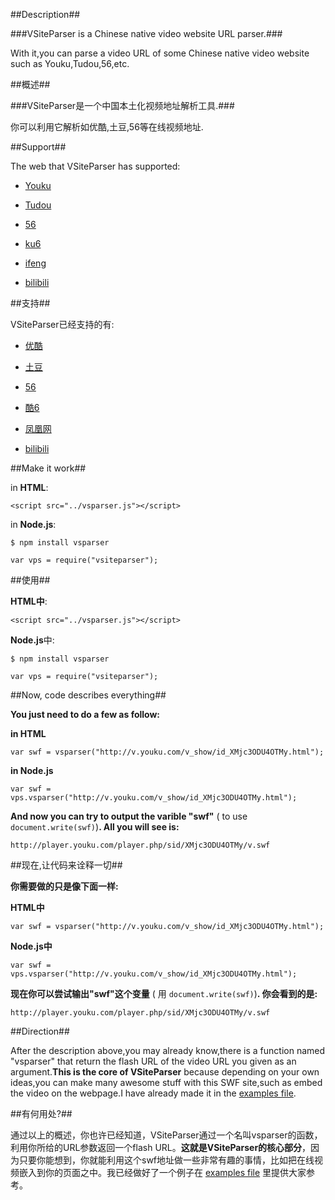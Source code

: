 ##Description##

###VSiteParser is a Chinese native video website URL parser.###

With it,you can parse a video URL of some Chinese native video website such as Youku,Tudou,56,etc.

##概述##

###VSiteParser是一个中国本土化视频地址解析工具.###

你可以利用它解析如优酷,土豆,56等在线视频地址.

##Support##

The web that VSiteParser has supported:

* [Youku](http://www.youku.com)

* [Tudou](http://www.tudou.com)

* [56](http://www.56.com)

* [ku6](http://www.ku6.com)

* [ifeng](http://www.ifeng.com)

* [bilibili](http://www.bilibili.tv)

##支持##

VSiteParser已经支持的有:

* [优酷](http://www.youku.com)

* [土豆](http://www.tudou.com)

* [56](http://www.56.com)

* [酷6](http://www.ku6.com)

* [凤凰网](http://www.ifeng.com)

* [bilibili](http://www.bilibili.tv)

##Make it work##

in **HTML**:

` <script src="../vsparser.js"></script> `

in **Node.js**:

```
$ npm install vsparser
```

` var vps = require("vsiteparser"); `

##使用##

**HTML中**:

` <script src="../vsparser.js"></script> `

**Node.js**中:

```
$ npm install vsparser
```

` var vps = require("vsiteparser"); `

##Now, code describes everything##

**You just need to do a few as follow:**

**in HTML**

```
var swf = vsparser("http://v.youku.com/v_show/id_XMjc3ODU4OTMy.html");
```

**in Node.js**

```
var swf = vps.vsparser("http://v.youku.com/v_show/id_XMjc3ODU4OTMy.html");
```

**And now you can try to output the varible "swf"** ( to use ` document.write(swf) `)**. All you will see is:**

` http://player.youku.com/player.php/sid/XMjc3ODU4OTMy/v.swf `

##现在,让代码来诠释一切##

**你需要做的只是像下面一样:**

**HTML中**

```
var swf = vsparser("http://v.youku.com/v_show/id_XMjc3ODU4OTMy.html");
```

**Node.js中**

```
var swf = vps.vsparser("http://v.youku.com/v_show/id_XMjc3ODU4OTMy.html");
```

**现在你可以尝试输出"swf"这个变量** ( 用 ` document.write(swf) `)**. 你会看到的是:**

` http://player.youku.com/player.php/sid/XMjc3ODU4OTMy/v.swf `

##Direction##

After the description above,you may already know,there is a function named "vsparser" that return the flash URL of the video URL you given as an argument.**This is the core of VSiteParser** because depending on your own ideas,you can make many awesome stuff with this SWF site,such as embed the video on the webpage.I have already made it in the [examples file](https://github.com/djyde/VSiteParser/tree/master/examples).

##有何用处?##

通过以上的概述，你也许已经知道，VSiteParser通过一个名叫vsparser的函数，利用你所给的URL参数返回一个flash URL。**这就是VSiteParser的核心部分**，因为只要你能想到，你就能利用这个swf地址做一些非常有趣的事情，比如把在线视频嵌入到你的页面之中。我已经做好了一个例子在 [examples file](https://github.com/djyde/VSiteParser/tree/master/examples) 里提供大家参考。